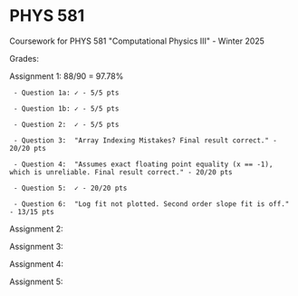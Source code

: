 # PHYS 581
Coursework for PHYS 581 "Computational Physics III" - Winter 2025

Grades:

Assignment 1: 88/90 = 97.78%

     - Question 1a: ✓ - 5/5 pts

     - Question 1b: ✓ - 5/5 pts

     - Question 2:  ✓ - 5/5 pts

     - Question 3:  "Array Indexing Mistakes? Final result correct." - 20/20 pts

     - Question 4:  "Assumes exact floating point equality (x == -1), which is unreliable. Final result correct." - 20/20 pts

     - Question 5:  ✓ - 20/20 pts

     - Question 6:  "Log fit not plotted. Second order slope fit is off." - 13/15 pts
     
Assignment 2:

Assignment 3: 

Assignment 4: 

Assignment 5: 



